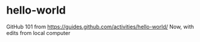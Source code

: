 # hello-world
GitHub 101 from https://guides.github.com/activities/hello-world/
Now, with edits from local computer
